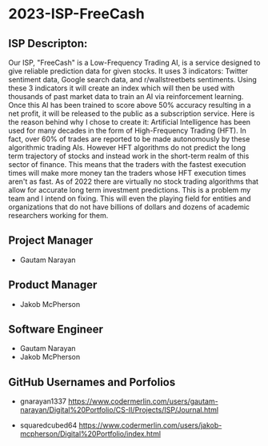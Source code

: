 # 2023-ISP-FreeCash

## ISP Descripton:

Our ISP, "FreeCash" is a Low-Frequency Trading AI, is a service designed to give reliable prediction data for given stocks. It uses 3 indicators: Twitter sentiment data, Google search data, and r/wallstreetbets sentiments. Using these 3 indicators it will create an index which will then be used with thousands of past market data to train an AI via reinforcement learning. Once this AI has been trained to score above 50% accuracy resulting in a net profit, it will be released to the public as a subscription service. Here is the reason behind why I chose to create it: Artificial Intelligence has been used for many decades in the form of High-Frequency Trading (HFT). In fact, over 60% of trades are reported to be made autonomously by these algorithmic trading AIs. However HFT algorithms do not predict the long term trajectory of stocks and instead work in the short-term realm of this sector of finance. This means that the traders with the fastest execution times will make more money tan the traders whose HFT execution times aren't as fast. As of 2022 there are virtually no stock trading algorithms that allow for accurate long term investment predictions. This is a problem my team and I intend on fixing. This will even the playing field for entities and organizations that do not have billions of dollars and dozens of academic researchers working for them.

## Project Manager 
  - Gautam Narayan

## Product Manager
  - Jakob McPherson

## Software Engineer 
  - Gautam Narayan
  - Jakob McPherson

## GitHub Usernames and Porfolios

  - gnarayan1337
  https://www.codermerlin.com/users/gautam-narayan/Digital%20Portfolio/CS-II/Projects/ISP/Journal.html
  
  - squaredcubed64
  https://www.codermerlin.com/users/jakob-mcpherson/Digital%20Portfolio/index.html



